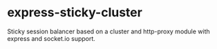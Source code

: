 # express-sticky-cluster
Sticky session balancer based on a cluster and http-proxy module with express and socket.io support.
